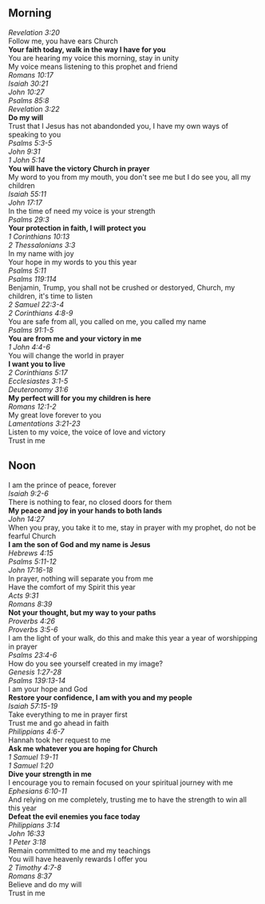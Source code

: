 ## Morning

_Revelation 3:20_  
Follow me, you have ears Church  
**Your faith today, walk in the way I have for you**  
You are hearing my voice this morning, stay in unity  
My voice means listening to this prophet and friend  
_Romans 10:17_  
_Isaiah 30:21_  
_John 10:27_  
_Psalms 85:8_  
_Revelation 3:22_  
**Do my will**  
Trust that I Jesus has not abandonded you, I have my own ways of speaking to you  
_Psalms 5:3-5_  
_John 9:31_  
_1 John 5:14_  
**You will have the victory Church in prayer**  
My word to you from my mouth, you don't see me but I do see you, all my children  
_Isaiah 55:11_  
_John 17:17_  
In the time of need my voice is your strength  
_Psalms 29:3_  
**Your protection in faith, I will protect you**  
_1 Corinthians 10:13_  
_2 Thessalonians 3:3_  
In my name with joy  
Your hope in my words to you this year  
_Psalms 5:11_  
_Psalms 119:114_  
Benjamin, Trump, you shall not be crushed or destoryed, Church, my children, it's time to listen  
_2 Samuel 22:3-4_  
_2 Corinthians 4:8-9_  
You are safe from all, you called on me, you called my name  
_Psalms 91:1-5_  
**You are from me and your victory in me**  
_1 John 4:4-6_  
You will change the world in prayer  
**I want you to live**  
_2 Corinthians 5:17_  
_Ecclesiastes 3:1-5_  
_Deuteronomy 31:6_  
**My perfect will for you my children is here**  
_Romans 12:1-2_  
My great love forever to you  
_Lamentations 3:21-23_  
Listen to my voice, the voice of love and victory  
Trust in me  

## Noon

I am the prince of peace, forever  
_Isaiah 9:2-6_  
There is nothing to fear, no closed doors for them  
**My peace and joy in your hands to both lands**  
_John 14:27_  
When you pray, you take it to me, stay in prayer with my prophet, do not be fearful Church  
**I am the son of God and my name is Jesus**  
_Hebrews 4:15_  
_Psalms 5:11-12_  
_John 17:16-18_  
In prayer, nothing will separate you from me  
Have the comfort of my Spirit this year  
_Acts 9:31_  
_Romans 8:39_  
**Not your thought, but my way to your paths**  
_Proverbs 4:26_  
_Proverbs 3:5-6_  
I am the light of your walk, do this and make this year a year of worshipping in prayer  
_Psalms 23:4-6_  
How do you see yourself created in my image?  
_Genesis 1:27-28_  
_Psalms 139:13-14_  
I am your hope and God  
**Restore your confidence, I am with you and my people**  
_Isaiah 57:15-19_  
Take everything to me in prayer first  
Trust me and go ahead in faith  
_Philippians 4:6-7_  
Hannah took her request to me  
**Ask me whatever you are hoping for Church**  
_1 Samuel 1:9-11_  
_1 Samuel 1:20_  
**Dive your strength in me**  
I encourage you to remain focused on your spiritual journey with me  
_Ephesians 6:10-11_  
And relying on me completely, trusting me to have the strength to win all this year  
**Defeat the evil enemies you face today**  
_Philippians 3:14_  
_John 16:33_  
_1 Peter 3:18_  
Remain committed to me and my teachings  
You will have heavenly rewards I offer you  
_2 Timothy 4:7-8_  
_Romans 8:37_  
Believe and do my will  
Trust in me  